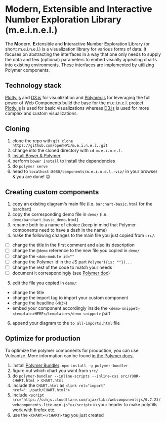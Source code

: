 # Modern, Extensible and Interactive Number Exploration Library (m.e.i.n.e.l.)

The **M**odern, **E**xtensible and **I**nteractive **N**umber **E**xploration **L**ibrary (or short: m.e.i.n.e.l.) is a visualization library for various forms of data. It focuses on abstracting the interfaces in a way that one only needs to supply the data and few (optional) parameters to embed visually appealing charts into existing environments. These interfaces are implemented by utilizing Polymer components.

## Technology stack

[Plotly.js](https://plot.ly/javascript/) and [D3.js](https://d3js.org/) for visualization and [Polymer.js](https://www.polymer-project.org/1.0/) for leveraging the full power of Web Components build the base for the m.e.i.n.e.l. project.<br>
[Plotly.js](https://plot.ly/javascript/) is used for basic visualizations whereas [D3.js](https://d3js.org/) is used for more complex and custom visualizations.

## Cloning

1. clone the repo with `git clone https://github.com/openHPI/m.e.i.n.e.l..git`
2. change into the cloned directory with `cd m.e.i.n.e.l.`
3. [install Bower & Polymer](https://www.polymer-project.org/1.0/docs/tools/polymer-cli)
4. perform `bower install` to install the dependencies
5. do `polymer serve`
6. head to `localhost:8080/components/m.e.i.n.e.l.-viz/` in your browser & you are done! :blush:

## Creating custom components

1. copy an existing diagram's main file (i.e. `barchart-basic.html` for the barchart)
2. copy the corresponding demo file in `demo/` (i.e. `demo/barchart_basic_demo.html`)
3. rename both to a name of choice (keep in mind that Polymer components need to have a dash in the name)
4. make the following changes to the main file you just copied from `src/`:

  - [ ] change the title in the first comment and also its description
  - [ ] change the `@demo` reference to the new file you copied in `demo/`
  - [ ] change the `<dom-module id=""`
  - [ ] change the Polymer id in the JS part `Polymer({is: ""})...`
  - [ ] change the rest of the code to match your needs
  - [ ] document it correspondingly (see [Polymer doc](https://www.polymer-project.org/1.0/docs/tools/documentation))

5. edit the file you copied in `demo/`:

  - change the title
  - change the import tag to import your custom component
  - change the headline (`<h3>`)
  - embed your component accordingly inside the `<demo-snippet><template>HERE</template></demo-snippet>` part

6. append your diagram to the `to all-imports.html` file

## Optimize for production

To optimize the polymer components for production, you can use Vulcanize. More information can be found [in the Polymer docs.](https://www.polymer-project.org/1.0/docs/tools/optimize-for-production)

1. install [Polymer Bundler](https://github.com/Polymer/polymer-bundler): `npm install -g polymer-bundler`
2. figure out which chart you want from `src/`
3. do `polymer-bundler --inline-scripts --inline-css src/YOUR-CHART.html > CHART.html`
4. include the `CHART.html` as `<link rel="import" href="../path/CHART.html">`
5. include `<script src="https://cdnjs.cloudflare.com/ajax/libs/webcomponentsjs/0.7.23/webcomponents-lite.min.js"></script>` in your header to make polyfills work with firefox etc.
6. use the `<CHART></CHART>` tag you just created
